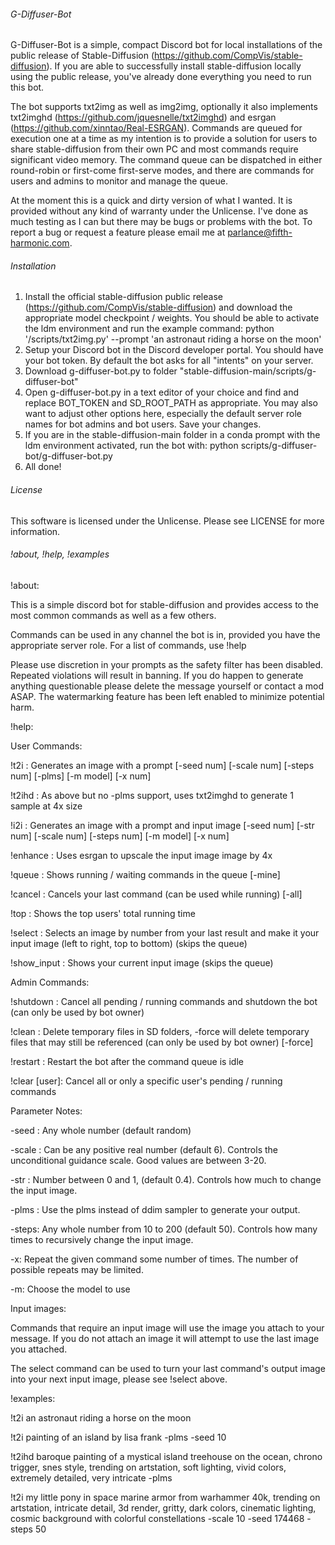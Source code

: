 ######  G-Diffuser-Bot ######

  G-Diffuser-Bot is a simple, compact Discord bot for local installations of the public release of Stable-Diffusion (https://github.com/CompVis/stable-diffusion).
  If you are able to successfully install stable-diffusion locally using the public release, you've already done everything you need to run this bot.
  
  The bot supports txt2img as well as img2img, optionally it also implements txt2imghd (https://github.com/jquesnelle/txt2imghd) and esrgan (https://github.com/xinntao/Real-ESRGAN).
  Commands are queued for execution one at a time as my intention is to provide a solution for users to share stable-diffusion from their own PC and most commands require significant video memory.
  The command queue can be dispatched in either round-robin or first-come first-serve modes, and there are commands for users and admins to monitor and manage the queue.

  At the moment this is a quick and dirty version of what I wanted. It is provided without any kind of warranty under the Unlicense.
  I've done as much testing as I can but there may be bugs or problems with the bot. To report a bug or request a feature please email me at parlance@fifth-harmonic.com.
  
######  Installation ######

  1. Install the official stable-diffusion public release (https://github.com/CompVis/stable-diffusion) and download the appropriate model checkpoint / weights.
     You should be able to activate the ldm environment and run the example command: python '/scripts/txt2img.py' --prompt 'an astronaut riding a horse on the moon'
  2. Setup your Discord bot in the Discord developer portal. You should have your bot token. By default the bot asks for all "intents" on your server.
  3. Download g-diffuser-bot.py to folder "stable-diffusion-main/scripts/g-diffuser-bot"
  4. Open g-diffuser-bot.py in a text editor of your choice and find and replace BOT_TOKEN and SD_ROOT_PATH as appropriate.
     You may also want to adjust other options here, especially the default server role names for bot admins and bot users.
     Save your changes.
  5. If you are in the stable-diffusion-main folder in a conda prompt with the ldm environment activated,
     run the bot with: python scripts/g-diffuser-bot/g-diffuser-bot.py
  6. All done!
  
######  License ######

  This software is licensed under the Unlicense. Please see LICENSE for more information.
  
######  !about, !help, !examples ######

!about:

This is a simple discord bot for stable-diffusion and provides access to the most common commands as well as a few others.

Commands can be used in any channel the bot is in, provided you have the appropriate server role. For a list of commands, use !help

Please use discretion in your prompts as the safety filter has been disabled. Repeated violations will result in banning.
If you do happen to generate anything questionable please delete the message yourself or contact a mod ASAP. The watermarking feature has been left enabled to minimize potential harm.

!help:

User Commands:

  !t2i : Generates an image with a prompt [-seed num] [-scale num] [-steps num] [-plms] [-m model] [-x num]
  
  !t2ihd : As above but no -plms support, uses txt2imghd to generate 1 sample at 4x size
  
  !i2i : Generates an image with a prompt and input image [-seed num] [-str num] [-scale num] [-steps num] [-m model] [-x num] 
  
  !enhance : Uses esrgan to upscale the input image image by 4x
  
  !queue : Shows running / waiting commands in the queue [-mine]
  
  !cancel : Cancels your last command (can be used while running) [-all]
  
  !top : Shows the top users' total running time
  
  !select : Selects an image by number from your last result and make it your input image (left to right, top to bottom) (skips the queue)
  
  !show_input : Shows your current input image (skips the queue)
 
Admin Commands:

  !shutdown : Cancel all pending / running commands and shutdown the bot (can only be used by bot owner)
  
  !clean : Delete temporary files in SD folders, -force will delete temporary files that may still be referenced (can only be used by bot owner) [-force]
  
  !restart : Restart the bot after the command queue is idle
  
  !clear [user]: Cancel all or only a specific user's pending / running commands

Parameter Notes:

  -seed : Any whole number (default random)
  
  -scale : Can be any positive real number (default 6). Controls the unconditional guidance scale. Good values are between 3-20.
  
  -str : Number between 0 and 1, (default 0.4). Controls how much to change the input image. 
  
  -plms : Use the plms instead of ddim sampler to generate your output.
  
  -steps: Any whole number from 10 to 200 (default 50). Controls how many times to recursively change the input image.
  
  -x: Repeat the given command some number of times. The number of possible repeats may be limited.
  
  -m: Choose the model to use

Input images:

  Commands that require an input image will use the image you attach to your message. If you do not attach an image it will attempt to use the last image you attached.
  
  The select command can be used to turn your last command's output image into your next input image, please see !select above.

!examples:

!t2i an astronaut riding a horse on the moon

!t2i painting of an island by lisa frank -plms -seed 10

!t2ihd baroque painting of a mystical island treehouse on the ocean, chrono trigger, snes style, trending on artstation, soft lighting, vivid colors, extremely detailed, very intricate -plms

!t2i my little pony in space marine armor from warhammer 40k, trending on artstation, intricate detail, 3d render, gritty, dark colors, cinematic lighting, cosmic background with colorful constellations -scale 10 -seed 174468 -steps 50
